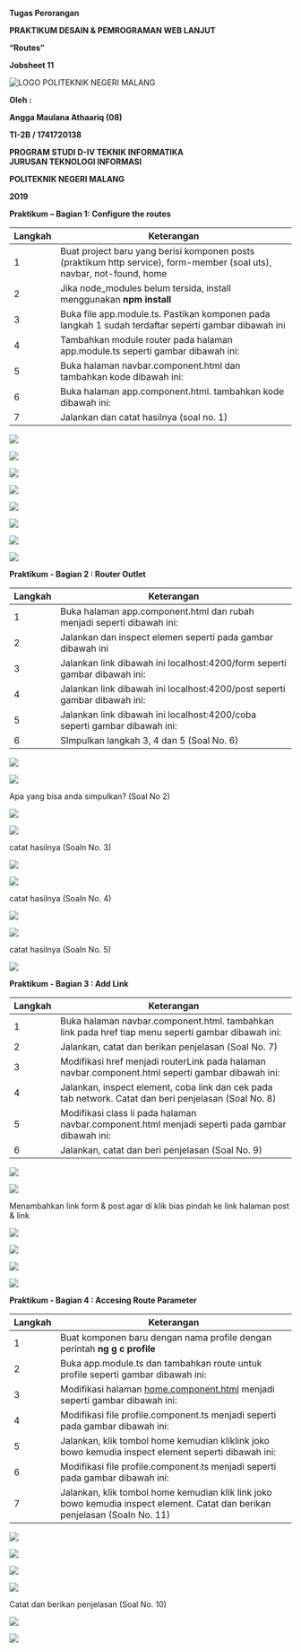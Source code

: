   
**Tugas Perorangan**

**PRAKTIKUM DESAIN & PEMROGRAMAN WEB LANJUT**

**“Routes”**

**Jobsheet 11**

![LOGO POLITEKNIK NEGERI MALANG](media/4f35d4dd7c31c3a47e901fcd51fa1183.png)

**Oleh :**

**Angga Maulana Athaariq (08)**

**TI-2B / 1741720138**

**PROGRAM STUDI D-IV TEKNIK INFORMATIKA**  
**JURUSAN TEKNOLOGI INFORMASI**

**POLITEKNIK NEGERI MALANG**

**2019**

  
**Praktikum – Bagian 1: Configure the routes**

| **Langkah** | **Keterangan**                                                                                                         |
|-------------|------------------------------------------------------------------------------------------------------------------------|
| 1           | Buat project baru yang berisi komponen posts (praktikum http service), form-member (soal uts), navbar, not-found, home |
| 2           | Jika node_modules belum tersida, install menggunakan **npm install**                                                   |
| 3           | Buka file app.module.ts. Pastikan komponen pada langkah 1 sudah terdaftar seperti gambar dibawah ini                   |
| 4           | Tambahkan module router pada halaman app.module.ts seperti gambar dibawah ini:                                         |
| 5           | Buka halaman navbar.component.html dan tambahkan kode dibawah ini:                                                     |
| 6           | Buka halaman app.component.html. tambahkan kode dibawah ini:                                                           |
| 7           | Jalankan dan catat hasilnya (soal no. 1)                                                                               |

![](media/93695d8b185b1619d30085e7c3490100.png)

![](media/d4b0a4d8e2e42d7e8ced092b6d715ed7.png)

![](media/b098bac08ea0e982a5c5f458c2d0f25b.png)

![](media/d186ef83bfaa41726ba743db0a8a6c19.png)

![](media/8a50e52860a8d491c8cb18c6188cd499.png)

![](media/d727dd518eb018ee2d49a1315e779eae.png)

![](media/80b66193a927509a9e1d18bc44023621.png)

![](media/9af0898482b0634ab48162e2bfb305ed.png)

**Praktikum - Bagian 2 : Router Outlet**

| **Langkah** | **Keterangan**                                                            |
|-------------|---------------------------------------------------------------------------|
| 1           | Buka halaman app.component.html dan rubah menjadi seperti dibawah ini:    |
| 2           | Jalankan dan inspect elemen seperti pada gambar dibawah ini               |
| 3           | Jalankan link dibawah ini localhost:4200/form seperti gambar dibawah ini: |
| 4           | Jalankan link dibawah ini localhost:4200/post seperti gambar dibawah ini: |
| 5           | Jalankan link dibawah ini localhost:4200/coba seperti gambar dibawah ini: |
| 6           | SImpulkan langkah 3, 4 dan 5 (Soal No. 6)                                 |

![](media/0cefa867074366888c73170ace9d0a7c.png)

![](media/94580a42fd0a88c9ba8f95c43bd5ad11.png)

Apa yang bisa anda simpulkan? (Soal No 2)

![](media/2cb555e3fc2ea407ebe772b68ba0a5c8.png)

![](media/1f28f02790867dad8f90586043af8898.png)

catat hasilnya (Soaln No. 3)

![](media/d288d50c42f0741c14a05fb17baafb4b.png)

![](media/8d4792442bcd00dacc08414d744bf813.png)

catat hasilnya (Soaln No. 4)

![](media/c937f75707afd6041ed962ac37967090.png)

![](media/19ebb3d0e45bde04267853b00536294e.png)

catat hasilnya (Soaln No. 5)

![](media/74e81d8347b3b13385a3cc4d28abdeba.png)

**Praktikum - Bagian 3 : Add Link**

| **Langkah** | **Keterangan**                                                                                        |
|-------------|-------------------------------------------------------------------------------------------------------|
| 1           | Buka halaman navbar.component.html. tambahkan link pada href tiap menu seperti gambar dibawah ini:    |
| 2           | Jalankan, catat dan berikan penjelasan (Soal No. 7)                                                   |
| 3           | Modifikasi href menjadi routerLink pada halaman navbar.component.html seperti gambar dibawah ini:     |
| 4           | Jalankan, inspect element, coba link dan cek pada tab network. Catat dan beri penjelasan (Soal No. 8) |
| 5           | Modifikasi class li pada halaman navbar.component.html menjadi seperti pada gambar dibawah ini:       |
| 6           | Jalankan, catat dan beri penjelasan (Soal No. 9)                                                      |

![](media/f295dd6e8b9bde2538c33b9b9e22ac7f.png)

![](media/7c24342c6884cd0d046b8d70e5426fb3.png)

Menambahkan link form & post agar di klik bias pindah ke link halaman post &
link

![](media/05ae90103740ca298cd144c194ce42e4.png)

![](media/a0f409a510fc747797b81e4c53208b59.png)

![](media/1635d9b4ec76042a921bd1f098d48779.png)

![](media/0011b0c33b178b834721a3a2db84ee6f.png)

**Praktikum - Bagian 4 : Accesing Route Parameter**

| **Langkah** | **Keterangan**                                                                                                               |
|-------------|------------------------------------------------------------------------------------------------------------------------------|
| 1           | Buat komponen baru dengan nama profile dengan perintah **ng g c profile**                                                    |
| 2           | Buka app.module.ts dan tambahkan route untuk profile seperti gambar dibawah ini:                                             |
| 3           | Modifikasi halaman [home.component.html](http://home.component.html) menjadi seperti gambar dibawah ini:                     |
| 4           | Modifikasi file profile.component.ts menjadi seperti pada gambar dibawah ini:                                                |
| 5           | Jalankan, klik tombol home kemudian kliklink joko bowo kemudia inspect element seperti dibawah ini:                          |
| 6           | Modifikasi file profile.component.ts menjadi seperti pada gambar dibawah ini:                                                |
| 7           | Jalankan, klik tombol home kemudian klik link joko bowo kemudia inspect element. Catat dan berikan penjelasan (Soaln No. 11) |

![](media/94bca279b354abef0301c79b5b5dea2d.png)

![](media/72d767f2d811dacae9b6fbd5c1385792.png)

![](media/9469927c6cc51bdad54e8de2e9a73cc8.png)

![](media/0f4a0ef2243a060223f378d3f77b2c1b.png)

Catat dan berikan penjelasan (Soal No. 10)

![](media/5b7ea642527e05c89df622cd124c3308.png)

![](media/6127cd63628fa4fb9346e7213e2510f3.png)
